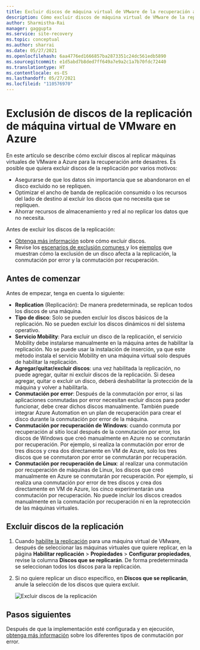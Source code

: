 ```yaml
---
title: Excluir discos de máquina virtual de VMware de la recuperación ante desastres en Azure con Azure Site Recovery
description: Cómo excluir discos de máquina virtual de VMware de la replicación en Azure con Azure Site Recovery.
author: Sharmistha-Rai
manager: gaggupta
ms.service: site-recovery
ms.topic: conceptual
ms.author: sharrai
ms.date: 05/27/2021
ms.openlocfilehash: 6aa4776ed1666857ba2873351c24dc561edb5890
ms.sourcegitcommit: e1d5abd7b8ded7ff649a7e9a2c1a7b70fdc72440
ms.translationtype: HT
ms.contentlocale: es-ES
ms.lasthandoff: 05/27/2021
ms.locfileid: "110576970"
---
```

# <a name="exclude-disks-from-vmware-vm-replication-to-azure"></a>Exclusión de discos de la replicación de máquina virtual de VMware en Azure

En este artículo se describe cómo excluir discos al replicar máquinas virtuales de VMware a Azure para la recuperación ante desastres. Es posible que quiera excluir discos de la replicación por varios motivos:

- Asegurarse de que los datos sin importancia que se abandonaron en el disco excluido no se repliquen.
- Optimizar el ancho de banda de replicación consumido o los recursos del lado de destino al excluir los discos que no necesita que se repliquen.
- Ahorrar recursos de almacenamiento y red al no replicar los datos que no necesita.

Antes de excluir los discos de la replicación:

- [Obtenga más información](exclude-disks-replication.md) sobre cómo excluir discos.
- Revise los [escenarios de exclusión comunes ](exclude-disks-replication.md#typical-scenarios) y los [ejemplos](exclude-disks-replication.md#example-1-exclude-the-sql-server-tempdb-disk) que muestran cómo la exclusión de un disco afecta a la replicación, la conmutación por error y la conmutación por recuperación.

## <a name="before-you-start"></a>Antes de comenzar

 Antes de empezar, tenga en cuenta lo siguiente:

- **Replication** (Replicación): De manera predeterminada, se replican todos los discos de una máquina.
- **Tipo de disco**: Solo se pueden excluir los discos básicos de la replicación. No se pueden excluir los discos dinámicos ni del sistema operativo.
- **Servicio Mobility**: Para excluir un disco de la replicación, el servicio Mobility debe instalarse manualmente en la máquina antes de habilitar la replicación. No se puede usar la instalación de inserción, ya que este método instala el servicio Mobility en una máquina virtual solo después de habilitar la replicación.  
- **Agregar/quitar/excluir discos**: una vez habilitada la replicación, no puede agregar, quitar ni excluir discos de la replicación. Si desea agregar, quitar o excluir un disco, deberá deshabilitar la protección de la máquina y volver a habilitarla.
- **Conmutación por error**: Después de la conmutación por error, si las aplicaciones conmutadas por error necesitan excluir discos para poder funcionar, debe crear dichos discos manualmente. También puede integrar Azure Automation en un plan de recuperación para crear el disco durante la conmutación por error de la máquina.
- **Conmutación por recuperación de Windows**: cuando conmuta por recuperación al sitio local después de la conmutación por error, los discos de Windows que creó manualmente en Azure no se conmutarán por recuperación. Por ejemplo, si realiza la conmutación por error de tres discos y crea dos directamente en VM de Azure, solo los tres discos que se conmutaron por error se conmutarán por recuperación.
- **Conmutación por recuperación de Linux**: al realizar una conmutación por recuperación de máquinas de Linux, los discos que creó manualmente en Azure se conmutarán por recuperación. Por ejemplo, si realiza una conmutación por error de tres discos y crea dos directamente en VM de Azure, los cinco experimentarán una conmutación por recuperación. No puede incluir los discos creados manualmente en la conmutación por recuperación ni en la reprotección de las máquinas virtuales.



## <a name="exclude-disks-from-replication"></a>Excluir discos de la replicación

1. Cuando [habilite la replicación](./hyper-v-azure-tutorial.md) para una máquina virtual de VMware, después de seleccionar las máquinas virtuales que quiere replicar, en la página **Habilitar replicación** > **Propiedades** > **Configurar propiedades**, revise la columna **Discos que se replicarán**. De forma predeterminada se seleccionan todos los discos para la replicación.
2. Si no quiere replicar un disco específico, en **Discos que se replicarán**, anule la selección de los discos que quiera excluir. 

    ![Excluir discos de la replicación](./media/vmware-azure-exclude-disk/enable-replication-exclude-disk1.png)



## <a name="next-steps"></a>Pasos siguientes
Después de que la implementación esté configurada y en ejecución, [obtenga más información](failover-failback-overview.md) sobre los diferentes tipos de conmutación por error.
